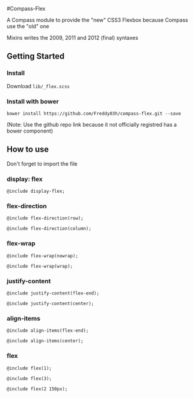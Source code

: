 #Compass-Flex

A Compass module to provide the "new" CSS3 Flexbox because Compass use the "old" one

Mixins writes the 2009, 2011 and 2012 (final) syntaxes


## Getting Started

### Install

Download `lib/_flex.scss`

### Install with bower

```
bower install https://github.com/Freddy03h/compass-flex.git --save
```
(Note: Use the github repo link because it not officially registred has a bower component)


## How to use

Don't forget to import the file

### display: flex

```
@include display-flex;
```

### flex-direction
```
@include flex-direction(row);
```
```
@include flex-direction(column);
```

### flex-wrap
```
@include flex-wrap(nowrap);
```
```
@include flex-wrap(wrap);
```

### justify-content
```
@include justify-content(flex-end);
```
```
@include justify-content(center);
```

### align-items
```
@include align-items(flex-end);
```
```
@include align-items(center);
```

### flex
```
@include flex(1);
```
```
@include flex(3);
```
```
@include flex(2 150px);
```